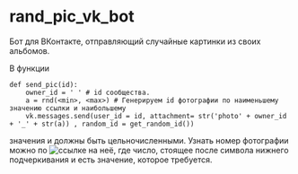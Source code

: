 # rand_pic_vk_bot
Бот для ВКонтакте, отправляющий случайные картинки из своих альбомов.

В функции 
```
def send_pic(id):
    owner_id = ' ' # id сообщества.
    a = rnd(<min>, <max>) # Генерируем id фотографии по наименьшему значению ссылки и наибольшему
    vk.messages.send(user_id = id, attachment= str('photo' + owner_id + '_' + str(a)) , random_id = get_random_id())

```
значения <min> и <max> должны быть цельночисленными. Узнать номер фотографии можно по ![ссылке](https://vk.com/photo-205278569_457239267) на неё, где число, стоящее после символа нижнего подчеркивания и есть значение, которое требуется. 
